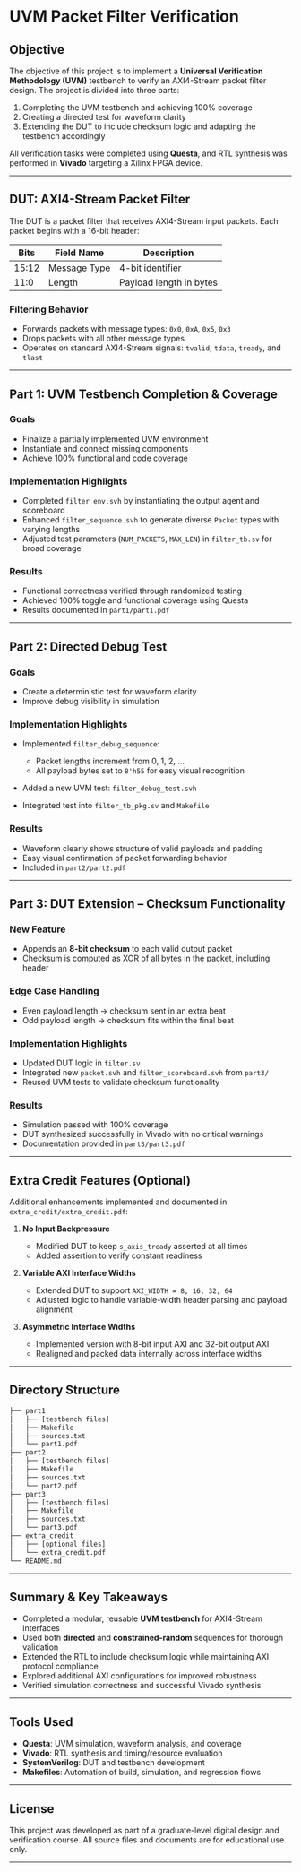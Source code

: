 
# UVM Packet Filter Verification

## Objective

The objective of this project is to implement a **Universal Verification Methodology (UVM)** testbench to verify an AXI4-Stream packet filter design. The project is divided into three parts:

1. Completing the UVM testbench and achieving 100% coverage
2. Creating a directed test for waveform clarity
3. Extending the DUT to include checksum logic and adapting the testbench accordingly

All verification tasks were completed using **Questa**, and RTL synthesis was performed in **Vivado** targeting a Xilinx FPGA device.

---

## DUT: AXI4-Stream Packet Filter

The DUT is a packet filter that receives AXI4-Stream input packets. Each packet begins with a 16-bit header:

| Bits  | Field Name   | Description             |
| ----- | ------------ | ----------------------- |
| 15:12 | Message Type | 4-bit identifier        |
| 11:0  | Length       | Payload length in bytes |

### Filtering Behavior

* Forwards packets with message types: `0x0`, `0xA`, `0x5`, `0x3`
* Drops packets with all other message types
* Operates on standard AXI4-Stream signals: `tvalid`, `tdata`, `tready`, and `tlast`

---

## Part 1: UVM Testbench Completion & Coverage

### Goals

* Finalize a partially implemented UVM environment
* Instantiate and connect missing components
* Achieve 100% functional and code coverage

### Implementation Highlights

* Completed `filter_env.svh` by instantiating the output agent and scoreboard
* Enhanced `filter_sequence.svh` to generate diverse `Packet` types with varying lengths
* Adjusted test parameters (`NUM_PACKETS`, `MAX_LEN`) in `filter_tb.sv` for broad coverage

### Results

* Functional correctness verified through randomized testing
* Achieved 100% toggle and functional coverage using Questa
* Results documented in `part1/part1.pdf`

---

## Part 2: Directed Debug Test

### Goals

* Create a deterministic test for waveform clarity
* Improve debug visibility in simulation

### Implementation Highlights

* Implemented `filter_debug_sequence`:

  * Packet lengths increment from 0, 1, 2, ...
  * All payload bytes set to `8'h55` for easy visual recognition
* Added a new UVM test: `filter_debug_test.svh`
* Integrated test into `filter_tb_pkg.sv` and `Makefile`

### Results

* Waveform clearly shows structure of valid payloads and padding
* Easy visual confirmation of packet forwarding behavior
* Included in `part2/part2.pdf`

---

## Part 3: DUT Extension – Checksum Functionality

### New Feature

* Appends an **8-bit checksum** to each valid output packet
* Checksum is computed as XOR of all bytes in the packet, including header

### Edge Case Handling

* Even payload length → checksum sent in an extra beat
* Odd payload length → checksum fits within the final beat

### Implementation Highlights

* Updated DUT logic in `filter.sv`
* Integrated new `packet.svh` and `filter_scoreboard.svh` from `part3/`
* Reused UVM tests to validate checksum functionality

### Results

* Simulation passed with 100% coverage
* DUT synthesized successfully in Vivado with no critical warnings
* Documentation provided in `part3/part3.pdf`

---

## Extra Credit Features (Optional)

Additional enhancements implemented and documented in `extra_credit/extra_credit.pdf`:

1. **No Input Backpressure**

   * Modified DUT to keep `s_axis_tready` asserted at all times
   * Added assertion to verify constant readiness

2. **Variable AXI Interface Widths**

   * Extended DUT to support `AXI_WIDTH = 8, 16, 32, 64`
   * Adjusted logic to handle variable-width header parsing and payload alignment

3. **Asymmetric Interface Widths**

   * Implemented version with 8-bit input AXI and 32-bit output AXI
   * Realigned and packed data internally across interface widths

---

## Directory Structure

```bash
├── part1
│   ├── [testbench files]
│   ├── Makefile
│   ├── sources.txt
│   └── part1.pdf
├── part2
│   ├── [testbench files]
│   ├── Makefile
│   ├── sources.txt
│   └── part2.pdf
├── part3
│   ├── [testbench files]
│   ├── Makefile
│   ├── sources.txt
│   └── part3.pdf
├── extra_credit
│   ├── [optional files]
│   └── extra_credit.pdf
└── README.md
```

---

## Summary & Key Takeaways

* Completed a modular, reusable **UVM testbench** for AXI4-Stream interfaces
* Used both **directed** and **constrained-random** sequences for thorough validation
* Extended the RTL to include checksum logic while maintaining AXI protocol compliance
* Explored additional AXI configurations for improved robustness
* Verified simulation correctness and successful Vivado synthesis

---

## Tools Used

* **Questa**: UVM simulation, waveform analysis, and coverage
* **Vivado**: RTL synthesis and timing/resource evaluation
* **SystemVerilog**: DUT and testbench development
* **Makefiles**: Automation of build, simulation, and regression flows

---

## License

This project was developed as part of a graduate-level digital design and verification course. All source files and documents are for educational use only.

---
